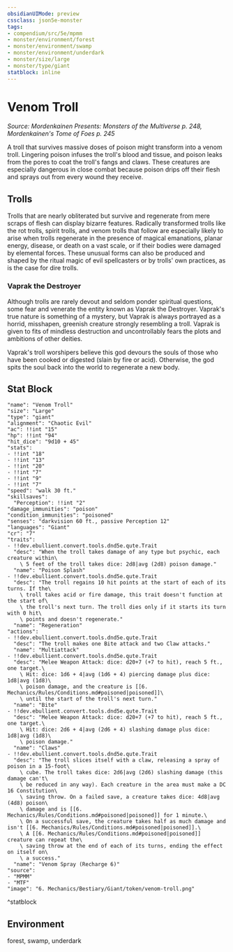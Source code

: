 ```yaml
---
obsidianUIMode: preview
cssclass: json5e-monster
tags:
- compendium/src/5e/mpmm
- monster/environment/forest
- monster/environment/swamp
- monster/environment/underdark
- monster/size/large
- monster/type/giant
statblock: inline
---
```

# Venom Troll
*Source: Mordenkainen Presents: Monsters of the Multiverse p. 248, Mordenkainen's Tome of Foes p. 245*  

A troll that survives massive doses of poison might transform into a venom troll. Lingering poison infuses the troll's blood and tissue, and poison leaks from the pores to coat the troll's fangs and claws. These creatures are especially dangerous in close combat because poison drips off their flesh and sprays out from every wound they receive.

## Trolls

Trolls that are nearly obliterated but survive and regenerate from mere scraps of flesh can display bizarre features. Radically transformed trolls like the rot trolls, spirit trolls, and venom trolls that follow are especially likely to arise when trolls regenerate in the presence of magical emanations, planar energy, disease, or death on a vast scale, or if their bodies were damaged by elemental forces. These unusual forms can also be produced and shaped by the ritual magic of evil spellcasters or by trolls' own practices, as is the case for dire trolls.

### Vaprak the Destroyer

Although trolls are rarely devout and seldom ponder spiritual questions, some fear and venerate the entity known as Vaprak the Destroyer. Vaprak's true nature is something of a mystery, but Vaprak is always portrayed as a horrid, misshapen, greenish creature strongly resembling a troll. Vaprak is given to fits of mindless destruction and uncontrollably fears the plots and ambitions of other deities.

Vaprak's troll worshipers believe this god devours the souls of those who have been cooked or digested (slain by fire or acid). Otherwise, the god spits the soul back into the world to regenerate a new body.

## Stat Block

```statblock
"name": "Venom Troll"
"size": "Large"
"type": "giant"
"alignment": "Chaotic Evil"
"ac": !!int "15"
"hp": !!int "94"
"hit_dice": "9d10 + 45"
"stats":
- !!int "18"
- !!int "13"
- !!int "20"
- !!int "7"
- !!int "9"
- !!int "7"
"speed": "walk 30 ft."
"skillsaves":
  "Perception": !!int "2"
"damage_immunities": "poison"
"condition_immunities": "poisoned"
"senses": "darkvision 60 ft., passive Perception 12"
"languages": "Giant"
"cr": "7"
"traits":
- !!dev.ebullient.convert.tools.dnd5e.qute.Trait
  "desc": "When the troll takes damage of any type but psychic, each creature within\
    \ 5 feet of the troll takes dice: 2d8|avg (2d8) poison damage."
  "name": "Poison Splash"
- !!dev.ebullient.convert.tools.dnd5e.qute.Trait
  "desc": "The troll regains 10 hit points at the start of each of its turns. If the\
    \ troll takes acid or fire damage, this trait doesn't function at the start of\
    \ the troll's next turn. The troll dies only if it starts its turn with 0 hit\
    \ points and doesn't regenerate."
  "name": "Regeneration"
"actions":
- !!dev.ebullient.convert.tools.dnd5e.qute.Trait
  "desc": "The troll makes one Bite attack and two Claw attacks."
  "name": "Multiattack"
- !!dev.ebullient.convert.tools.dnd5e.qute.Trait
  "desc": "Melee Weapon Attack: dice: d20+7 (+7 to hit), reach 5 ft., one target.\
    \ Hit: dice: 1d6 + 4|avg (1d6 + 4) piercing damage plus dice: 1d8|avg (1d8)\
    \ poison damage, and the creature is [[6. Mechanics/Rules/Conditions.md#poisoned|poisoned]]\
    \ until the start of the troll's next turn."
  "name": "Bite"
- !!dev.ebullient.convert.tools.dnd5e.qute.Trait
  "desc": "Melee Weapon Attack: dice: d20+7 (+7 to hit), reach 5 ft., one target.\
    \ Hit: dice: 2d6 + 4|avg (2d6 + 4) slashing damage plus dice: 1d8|avg (1d8)\
    \ poison damage."
  "name": "Claws"
- !!dev.ebullient.convert.tools.dnd5e.qute.Trait
  "desc": "The troll slices itself with a claw, releasing a spray of poison in a 15-foot\
    \ cube. The troll takes dice: 2d6|avg (2d6) slashing damage (this damage can't\
    \ be reduced in any way). Each creature in the area must make a DC 16 Constitution\
    \ saving throw. On a failed save, a creature takes dice: 4d8|avg (4d8) poison\
    \ damage and is [[6. Mechanics/Rules/Conditions.md#poisoned|poisoned]] for 1 minute.\
    \ On a successful save, the creature takes half as much damage and isn't [[6. Mechanics/Rules/Conditions.md#poisoned|poisoned]].\
    \ A [[6. Mechanics/Rules/Conditions.md#poisoned|poisoned]] creature can repeat the\
    \ saving throw at the end of each of its turns, ending the effect on itself on\
    \ a success."
  "name": "Venom Spray (Recharge 6)"
"source":
- "MPMM"
- "MTF"
"image": "6. Mechanics/Bestiary/Giant/token/venom-troll.png"
```
^statblock

## Environment

forest, swamp, underdark